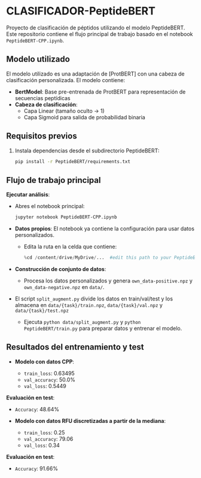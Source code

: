 # CLASIFICADOR-PeptideBERT

Proyecto de clasificación de péptidos utilizando el modelo PeptideBERT. Este repositorio contiene el flujo principal de trabajo basado en el notebook `PeptideBERT-CPP.ipynb`.

## Modelo utilizado

El modelo utilizado es una adaptación de [ProtBERT] con una cabeza de clasificación personalizada. El modelo contiene:

- **BertModel**: Base pre-entrenada de ProtBERT para representación de secuencias peptídicas
- **Cabeza de clasificación**:
  - Capa Linear (tamaño oculto → 1)
  - Capa Sigmoid para salida de probabilidad binaria

## Requisitos previos

1. Instala dependencias desde el subdirectorio PeptideBERT:
   ```bash
   pip install -r PeptideBERT/requirements.txt
   ```

## Flujo de trabajo principal

**Ejecutar análisis**:

- Abres el notebook principal:

  ```bash
  jupyter notebook PeptideBERT-CPP.ipynb
  ```

- **Datos propios**: El notebook ya contiene la configuración para usar datos personalizados.

  - Edita la ruta en la celda que contiene:
    ```python
    %cd /content/drive/MyDrive/...  #edit this path to your PeptideBERT directory
    ```

- **Construcción de conjunto de datos**:
  - Procesa los datos personalizados y genera `own_data-positive.npz` y `own_data-negative.npz` en `data/`.
- El script `split_augment.py` divide los datos en train/val/test y los almacena en `data/{task}/train.npz`, `data/{task}/val.npz` y `data/{task}/test.npz`
  - Ejecuta `python data/split_augment.py` y `python PeptideBERT/train.py` para preparar datos y entrenar el modelo.

## Resultados del entrenamiento y test

- **Modelo con datos CPP**:

  - `train_loss`: 0.63495
  - `val_accuracy`: 50.0%
  - `val_loss`: 0.5449

**Evaluación en test**:

- `Accuracy`: 48.64%

- **Modelo con datos RFU discretizadas a partir de la mediana**:

  - `train_loss`: 0.25
  - `val_accuracy`: 79.06
  - `val_loss`: 0.34

**Evaluación en test**:

- `Accuracy`: 91.66%

